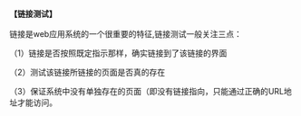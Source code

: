 ### `【链接测试】`
 
 链接是web应用系统的一个很重要的特征,链接测试一般关注三点：

（1）链接是否按照既定指示那样，确实链接到了该链接的界面

（2）测试该链接所链接的页面是否真的存在

（3）保证系统中没有单独存在的页面（即没有链接指向，只能通过正确的URL地址才能访问。
